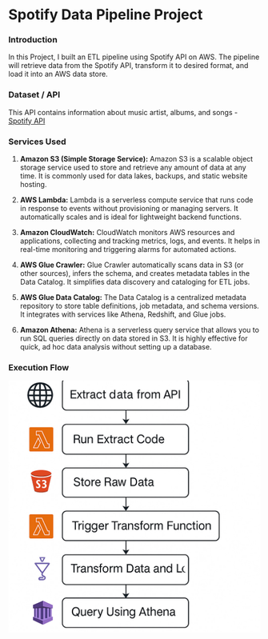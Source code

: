 # Spotify Data Pipeline Project

### Introduction
In this Project, I built an ETL pipeline using Spotify API on AWS. The pipeline will retrieve data from the Spotify API, transform it to desired format, and load it into an AWS data store.

### Dataset / API
This API contains information about music artist, albums, and songs - [Spotify API](https://developer.spotify.com/documentation/web-api)

### Services Used
1. **Amazon S3 (Simple Storage Service):** Amazon S3 is a scalable object storage service used to store and retrieve any amount of data at any time. It is commonly used for data lakes, backups, and static website hosting.

2. **AWS Lambda:** Lambda is a serverless compute service that runs code in response to events without provisioning or managing servers. It automatically scales and is ideal for lightweight backend functions.

3. **Amazon CloudWatch:** CloudWatch monitors AWS resources and applications, collecting and tracking metrics, logs, and events. It helps in real-time monitoring and triggering alarms for automated actions.

4. **AWS Glue Crawler:** Glue Crawler automatically scans data in S3 (or other sources), infers the schema, and creates metadata tables in the Data Catalog. It simplifies data discovery and cataloging for ETL jobs.

5. **AWS Glue Data Catalog:** The Data Catalog is a centralized metadata repository to store table definitions, job metadata, and schema versions. It integrates with services like Athena, Redshift, and Glue jobs.

6. **Amazon Athena:** Athena is a serverless query service that allows you to run SQL queries directly on data stored in S3. It is highly effective for quick, ad hoc data analysis without setting up a database.

### Execution Flow
![Flow Diagram](https://github.com/urjithreddypudukaram/Spotify-Data-Pipeline-Project/blob/main/Execution%20Flow.jpg)
